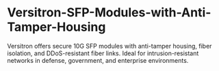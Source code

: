 # Versitron-SFP-Modules-with-Anti-Tamper-Housing
Versitron offers secure 10G SFP modules with anti-tamper housing, fiber isolation, and DDoS-resistant fiber links. Ideal for intrusion-resistant networks in defense, government, and enterprise environments.
